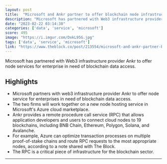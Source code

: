 ```yaml
---
layout: post
title:  "Microsoft and Ankr partner to offer blockchain node infrastructure service"
description: "Microsoft has partnered with Web3 infrastructure provider Ankr to offer node services for enterprise in need of blockchain data access."
date: "2023-02-22 03:14:38"
categories: ['data', 'service', 'microsoft']
score: 495
image: "https://i.imgur.com/DxkL95G.jpg"
tags: ['data', 'service', 'microsoft']
link: "https://www.theblock.co/post/213554/microsoft-and-ankr-partner-blockchain-node-infrastructure-service"
---
```


Microsoft has partnered with Web3 infrastructure provider Ankr to offer node services for enterprise in need of blockchain data access.

## Highlights

- Microsoft partners with web3 infrastructure provider Ankr to offer node service for enterprises in need of blockchain data access.
- The two firms will work together on a new node hosting service in Microsoft's Azure cloud marketplace.
- Ankr provides a remote procedure call service (RPC) that allows application developers and users to connect cloud nodes to 19 blockchains, including BNB Chain, Ethereum, Polygon, Solana, and Avalanche.
- For example, Azure can optimize transaction processes on multiple proof-of-stake chains and route RPC requests to the most appropriate nodes, according to a note shared with The Block.
- The RPC is a critical piece of infrastructure for the blockchain sector.

---

